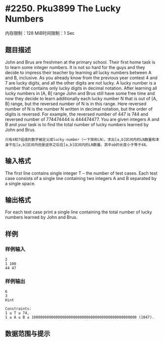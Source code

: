 # #2250. Pku3899 The Lucky Numbers

内存限制：128 MiB时间限制：1 Sec

## 题目描述

John and Brus are freshmen at the primary school. Their first home task is to learn some integer numbers. It is not so hard for the guys and they decide to impress their teacher by learning all lucky numbers between A and B, inclusive. 
As you already know from the previous year contest 4 and 7 are lucky digits, and all the other digits are not lucky. A lucky number is a number that contains only lucky digits in decimal notation. 
After learning all lucky numbers in [A, B] range John and Brus still have some free time and now they decide to learn additionally each lucky number N that is out of [A, B] range, but the reversed number of N is in this range. Here reversed number of N is the number N written in decimal notation, but the order of digits is reversed. For example, the reversed number of 447 is 744 and reversed number of 774474444 is 444474477. 
You are given integers A and B and your task is to find the total number of lucky numbers learned by John and Brus.

    只有4和7组成的数字被定义成lucky-number（一下简称LN）。求出[a,b]区间内的LN数量和本身不在[a,b]区间内但是逆序之后在[a,b]区间内的LN数量。其中ab的长度小于等于48。

## 输入格式

The first line contains single integer T &ndash; the number of test cases. Each test case consists of a single line containing two integers A and B separated by a single space.

## 输出格式

 For each test case print a single line containing the total number of lucky numbers learned by John and Brus.

## 样例

### 样例输入

    
    2 
    1 100 
    44 47
    
    

### 样例输出

    
    6
    3
    Hint
    
    Constraints: 
    1 ≤ T ≤ 74, 
    1 ≤ A ≤ B ≤ 100000000000000000000000000000000000000000000000 (1047).
    

## 数据范围与提示
